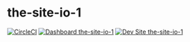 # the-site-io-1

[![CircleCI](https://circleci.com/gh/sharnee/the-site-io-1.svg?style=shield)](https://circleci.com/gh/sharnee/the-site-io-1)
[![Dashboard the-site-io-1](https://img.shields.io/badge/dashboard-the_site_io_1-yellow.svg)](https://dashboard.pantheon.io/sites/4d5c4dd9-2e60-41b5-9e63-7ddc5779fa1a#dev/code)
[![Dev Site the-site-io-1](https://img.shields.io/badge/site-the_site_io_1-blue.svg)](http://dev-the-site-io-1.pantheonsite.io/)